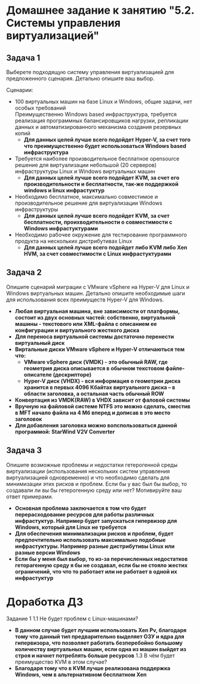 # Домашнее задание к занятию "5.2. Системы управления виртуализацией"

## Задача 1 

Выберете подходящую систему управления виртуализацией для предложенного сценария. Детально опишите ваш выбор.

Сценарии:

- 100 виртуальных машин на базе Linux и Windows, общие задачи, нет особых требований  
Преимущественно Windows based инфраструктура, требуется реализация программных балансировщиков нагрузки, репликации данных и автоматизированного механизма создания резервных копий
    - **Для данных целей лучше всего подойдет Hyper-V, за счет того что преимущественно будет использоваться Windows based инфраструктура** 
- Требуется наиболее производительное бесплатное opensource решение для виртуализации небольшой (20 серверов) инфраструктуры Linux и Windows виртуальных машин
    - **Для данных целей лучше всего подойдет KVM, за счет его производительности и бесплатности, так-же поддержкой windows и linux инфрастуктур**
- Необходимо бесплатное, максимально совместимое и производительное решение для виртуализации Windows инфраструктуры 
    - **Для данных целей лучше всего подойдет KVM, за счет бесплатности, проихводительности о совместимости с Windows инфрастуктурами**
- Необходимо рабочее окружение для тестирование программного продукта на нескольких дистрибутивах Linux
    - **Для данных целей лучше всего подойдет либо KVM либо Xen HVM, за счет совместимости с Linux инфрастуктурами**


## Задача 2

Опишите сценарий миграции с VMware vSphere на Hyper-V для Linux и Windows виртуальных машин. Детально опишите необходимые шаги для использования всех преимуществ Hyper-V для Windows.
- **Любая виртуальная машина, вне зависимости от платформы, состоит из двух основных частей: собственно, виртуальной машины - текстового или XML-файла с описанием ее конфигурации и виртуального жесткого диска**
- **Для переноса виртуальной системы достаточно перенести виртуальный диск**
- **Виртальные диски VMware vSphere и Hyper-V отличаються тем что:**
    - **VMware vSphere диск (VMDK) - это обычный RAW, где геометрия диска описывается в обычном текстовом файле-описателе (дескрипторе)**
    - **Hyper-V диск (VHDX) - вся информация о геометрии диска хранится в первых 4096 Кбайтах виртуального диска – в области заголовка, а остальная часть обычный ROW**
- **Конвертация из VMDK(RAW) в VHDX зависит от фаловой системы**
- **Вручную на файловой системе NTFS это можно сделать, сместив в MFT начало файла на 4 Мб вперед и дописав в это место заголовок**
- **Для добавления заголовка можно вопспользоваться данной программой: StarWind V2V Converter**

## Задача 3 

Опишите возможные проблемы и недостатки гетерогенной среды виртуализации (использования нескольких систем управления виртуализацией одновременно) и что необходимо сделать для минимизации этих рисков и проблем. Если бы у вас был бы выбор, то создавали ли вы бы гетерогенную среду или нет? Мотивируйте ваш ответ примерами. 
- **Основная проблема заключается в том что будет перерасходование ресурсов для работы различных инфрастуктур. Например будет запускаться гипервизор для Windows, который для Linux не требуется**
- **Для обеспечения минимализации рисков и проблем, будет предпочтительно использовать максимально подобные инфрастуктуры. Например разные дистрибутивы Linux или разные версии Windows**
- **Если бы у меня был выбор, то из-за перечисленных недостатков геторагенную среду я бы не создавал, если бы не стояло жестих ограничений, что что то работает или не работает в одной их инфрастуктур**

# Доработка ДЗ

Задание 1
1.1 Не будет проблем с Linux-машинами?
- **В данном случае будет лучшим использовать Xen Pv, благодаря тому что данный тип предварительно выделяет ОЗУ и ядра для гипервизора, что позволяет работать безперебойно большому количеству виртуальных машин, если одна из машин выйдет из строя и начнет потреблять больше ресурсов**
1.3 В чём будет преимущество KVM в этом случае?
- **Благодаря тому что в KVM лучше реализована поддержка Windows, чем в альтернативном бесплатном Xen**  